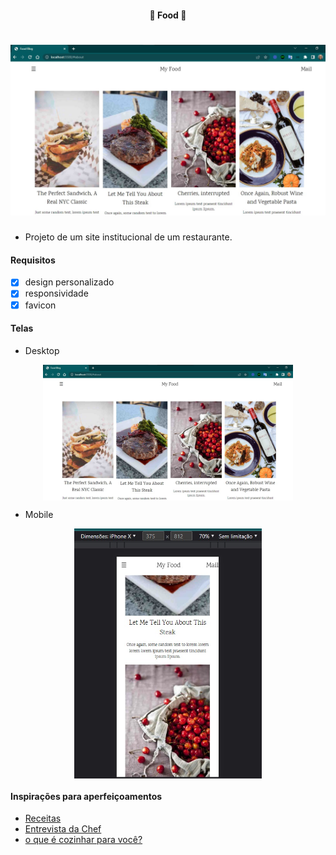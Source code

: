 <h4 align="center"> 
	🚧 Food 🚀
</h4>

<h1 align="center">
    <img alt="Food" title="#Food" src="./.github/desktop-1.jpg" />
</h1>

- Projeto de um site institucional de um restaurante.

#### Requisitos

- [x] design personalizado
- [x] responsividade
- [x] favicon

#### Telas

- Desktop

<p align="center" style="display: flex; align-items: flex-start; justify-content: center;">
    <img alt="Food" title="#Food" src="./.github/desktop-1.jpg" width="400px"/>
</p>

- Mobile

<p align="center" style="display: flex; align-items: flex-start; justify-content: center;">
    <img alt="Food" title="#Food" src="./.github/mobile-1.jpg" height="400px"/>
</p>

#### Inspirações para aperfeiçoamentos  

- [Receitas](https://www.receiteria.com.br/receitas-de-sanduiche/)
- [Entrevista da Chef](https://exame.com/pme/como-paola-carosella-se-tornou-cozinheira-e-empreendedora/)
- [o que é cozinhar para você?](https://www.google.com/search?q=o+que+%C3%A9+cozinhar+para+voc%C3%AA&bih=657&biw=1366&rlz=1C1SQJL_pt-BRBR785BR785&hl=en&sxsrf=ALiCzsblZ7fN_PE8CHnIddMOnLZMLeiJCA%3A1665497276906&ei=vHhFY-33Ntb35OUP08iy8AI&ved=0ahUKEwjtxcHsrNj6AhXWO7kGHVOkDC4Q4dUDCA8&uact=5&oq=o+que+%C3%A9+cozinhar+para+voc%C3%AA&gs_lcp=Cgdnd3Mtd2l6EANKBAhBGABKBAhGGABQAFgAYPwBaABwAXgAgAGWAYgBlgGSAQMwLjGYAQCgAQHAAQE&sclient=gws-wiz)
